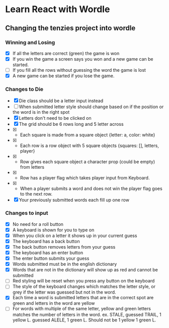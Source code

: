 # Learn React with Wordle

## Changing the tenzies project into wordle

### Winning and Losing
- [x] If all the letters are correct (green) the game is won
- [x] If you win the game a screen says you won and a new game can be started. 
- [ ] If you fill all the rows without guessing the word the game is lost
- [x] A new game can be started if you lose the game. 

### Changes to Die 
- [x] Die class should be a letter input instead
- [ ] When submitted letter style should change based on if the position or the word is in the right spot
- [x] Letters don't need to be clicked on
- [x] The grid should be 6 rows long and 5 letter across
- [x] - Each square is made from a square object {letter: a, color: white}
- [x] - Each row is a row object with 5 square objects {squares: [], letters, player}
- [x] - Row gives each square object a character prop (could be empty) from letters
- [x] - Row has a player flag which takes player input from Keyboard.
- [x] - When a player submits a word and does not win the player flag goes to the next row. 
- [x] Your previously submitted words each fill up one row

### Changes to input
- [x] No need for a roll button
- [x] A keyboard is shown for you to type on
- [x] When you click on a letter it shows up in your current guess
- [x] The keyboard has a back button 
- [x] The back button removes letters from your guess
- [x] The keyboard has an enter button
- [x] The enter button submits your guess
- [x] Words submitted must be in the english dictionary
- [x] Words that are not in the dictionary will show up as red and cannot be submitted
- [ ] Red styling will be reset when you press any button on the keyboard
- [ ] The style of the keyboard changes which matches the letter style, or grey if the letter was guessed but not in the word.
- [x] Each time a word is submitted letters that are in the correct spot are green and letters in the word are yellow
- [ ] For words with multiple of the same letter, yellow and green letters matches the number of letters in the word.
        ex.  STALE, guessed TRAIL, 1 yellow L. guessed ALELE,  1 green L. Should not be 1 yellow 1 green L. 
